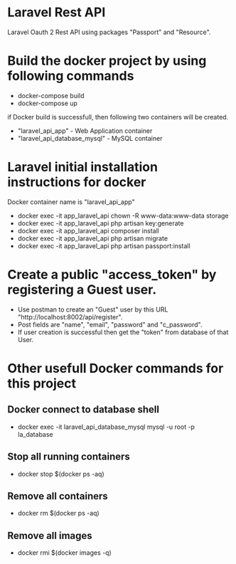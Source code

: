 # Laravel Rest API 
Laravel Oauth 2 Rest API using packages "Passport" and "Resource".

# Build the docker project by using following commands
 - docker-compose build
 - docker-compose up

if Docker build is successfull, then following two containers will be created.
 - "laravel_api_app" - Web Application container
 - "laravel_api_database_mysql" - MySQL container

# Laravel initial installation instructions for docker
Docker container name is "laravel_api_app"
 - docker exec -it app_laravel_api chown -R www-data:www-data storage
 - docker exec -it app_laravel_api php artisan key:generate
 - docker exec -it app_laravel_api composer install 
 - docker exec -it app_laravel_api php artisan migrate
 - docker exec -it app_laravel_api php artisan passport:install
  
# Create a public "access_token" by registering a Guest user.
 - Use postman to create an "Guest" user by this URL  "http://localhost:8002/api/register".
 - Post fields are "name", "email", "password" and "c_password". 
 - If user creation is successful then get the "token" from database of that User.
 
 
# Other usefull Docker commands for this project 
## Docker connect to database shell
 - docker exec -it laravel_api_database_mysql mysql -u root -p la_database
 
## Stop all running containers
 - docker stop $(docker ps -aq) 
 
## Remove all containers
 - docker rm $(docker ps -aq)

## Remove all images
 - docker rmi $(docker images -q)
